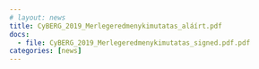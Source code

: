 ```yaml
---
# layout: news
title: CyBERG_2019_Merlegeredmenykimutatas_aláírt.pdf
docs:
  - file: CyBERG_2019_Merlegeredmenykimutatas_signed.pdf.pdf
categories: [news]
---
```

